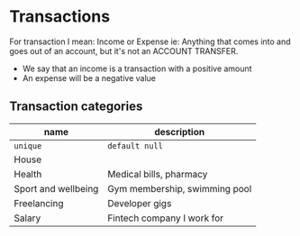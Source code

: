 # Transactions

For transaction I mean: Income or Expense
ie: Anything that comes into and goes out of an account, but it's not an ACCOUNT TRANSFER.

- We say that an income is a transaction with a positive amount
- An expense will be a negative value

## Transaction categories

|name|description|
|---|---|
|`unique`| `default null` |
|House||
|Health| Medical bills, pharmacy |
|Sport and wellbeing| Gym membership, swimming pool|
| Freelancing | Developer gigs|
| Salary | Fintech company I work for|

